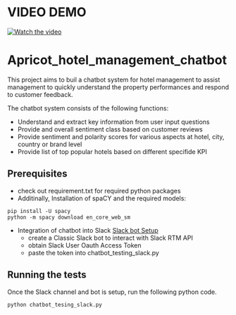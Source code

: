 # VIDEO DEMO
[![Watch the video](https://user-images.githubusercontent.com/31118924/97807780-d7bf1700-1c9d-11eb-8de4-ae69a53ab555.png)](https://www.youtube.com/watch?v=6yvr2dA5F1A&feature=youtu.be)

# Apricot_hotel_management_chatbot

This project aims to buil a chatbot system for hotel management to assist management to quickly understand the property performances and respond to customer feedback. 

The chatbot system consists of the following functions:
* Understand and extract key information from user input questions
* Provide and overall sentiment class based on customer reviews
* Provide sentiment and polarity scores for various aspects at hotel, city, country or brand level
* Provide list of top popular hotels based on different specifide KPI


## Prerequisites

* check out requirement.txt for required python packages
* Additinally, Installation of spaCY and the required models:
```
pip install -U spacy
python -m spacy download en_core_web_sm
```
* Integration of chatbot into Slack [Slack bot Setup](https://medium.com/nerd-for-tech/how-to-make-a-slack-bot-in-python-using-slacks-rtm-api-335b393563cd) 
  - create a Classic Slack bot to interact with Slack RTM API
  - obtain Slack User Oauth Access Token
  - paste the token into chatbot_testing_slack.py
  
## Running the tests

Once the Slack channel and bot is setup, run the following python code.
```
python chatbot_tesing_slack.py
```
